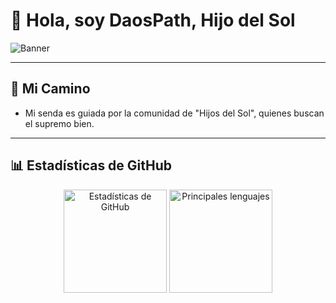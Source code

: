 # 👋 Hola, soy DaosPath, Hijo del Sol

![Banner](https://download1501.mediafire.com/npw1rusnk3mgL9Fb7FsmisjgX9ONaembdy2hp_8QRQTn9ZDjSsukbejI5IwzgRJOgMz59ryN1fhDtTr5swbGAHxLNb9gBCScHEw3xxjyunv04FDH3XUac2IyO4bmJrwNELZtE6UozTfzK7AuqldyEeVYeqxSr7sxD8tfdMMDV52d/r04th29auh493kb/banner.png)

---

## 🌟 Mi Camino
- Mi senda es guiada por la comunidad de "Hijos del Sol", quienes buscan el supremo bien.

---

## 📊 Estadísticas de GitHub
<div align="center">
  <img height="165" src="https://github-readme-stats.vercel.app/api?username=DaosPath&show_icons=true&theme=radical&locale=es&hide_border=true&include_all_commits=true&count_private=true&line_height=24" alt="Estadísticas de GitHub" />
  <img height="165" src="https://github-readme-stats.vercel.app/api/top-langs/?username=DaosPath&layout=compact&theme=radical&locale=es&hide_border=true" alt="Principales lenguajes" />
</div>

